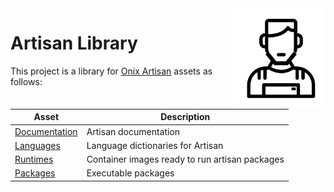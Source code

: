 <img src="https://github.com/gatblau/artisan/raw/master/artisan.png" width="150" align="right"/>

# Artisan Library

This project is a library for [Onix Artisan](https://github.com/gatblau/onix) assets as follows:

| Asset | Description |
|---|---|
| [Documentation](docs/readme.md) | Artisan documentation |
| [Languages](lang/readme.md) | Language dictionaries for Artisan |
| [Runtimes](runtime/readme.md) | Container images ready to run artisan packages |
| [Packages](packages/readme.md) | Executable packages |
